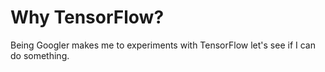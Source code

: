 # Why TensorFlow?
Being Googler makes me to experiments with TensorFlow let's see if I can do something.
